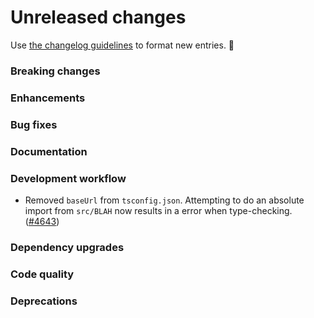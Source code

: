 # Unreleased changes

Use [the changelog guidelines](/documentation/Versioning%20and%20changelog.md) to format new entries. 💜

### Breaking changes

### Enhancements

### Bug fixes

### Documentation

### Development workflow

- Removed `baseUrl` from `tsconfig.json`. Attempting to do an absolute import from `src/BLAH` now results in a error when type-checking. ([#4643](https://github.com/Shopify/polaris-react/pull/4643))

### Dependency upgrades

### Code quality

### Deprecations
